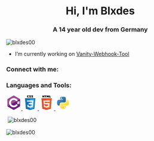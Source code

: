 <h1 align="center">Hi, I'm Blxdes</h1>
<h3 align="center">A 14 year old dev from Germany</h3>

<p align="left"> <img src="https://komarev.com/ghpvc/?username=blxdes00&label=Profile%20views&color=0e75b6&style=flat" alt="blxdes00" /> </p>

- I’m currently working on [Vanity-Webhook-Tool](https://github.com/blxdes00/Vanity-Webhook-Tool)

<h3 align="left">Connect with me:</h3>
<p align="left">
</p>

<h3 align="left">Languages and Tools:</h3>
<p align="left"> <a href="https://www.w3schools.com/cs/" target="_blank" rel="noreferrer"> <img src="https://raw.githubusercontent.com/devicons/devicon/master/icons/csharp/csharp-original.svg" alt="csharp" width="40" height="40"/> </a> <a href="https://www.w3schools.com/css/" target="_blank" rel="noreferrer"> <img src="https://raw.githubusercontent.com/devicons/devicon/master/icons/css3/css3-original-wordmark.svg" alt="css3" width="40" height="40"/> </a> <a href="https://www.w3.org/html/" target="_blank" rel="noreferrer"> <img src="https://raw.githubusercontent.com/devicons/devicon/master/icons/html5/html5-original-wordmark.svg" alt="html5" width="40" height="40"/> </a> <a href="https://www.python.org" target="_blank" rel="noreferrer"> <img src="https://raw.githubusercontent.com/devicons/devicon/master/icons/python/python-original.svg" alt="python" width="40" height="40"/> </a> </p>

<p>&nbsp;<img align="center" src="https://github-readme-stats.vercel.app/api?username=blxdes00&show_icons=true&locale=en" alt="blxdes00" /></p>

<p><img align="center" src="https://github-readme-streak-stats.herokuapp.com/?user=blxdes00&" alt="blxdes00" /></p>

